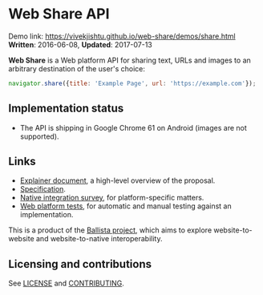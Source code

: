 # Web Share API
Demo link: https://vivekjishtu.github.io/web-share/demos/share.html
**Written**: 2016-06-08, **Updated**: 2017-07-13

**Web Share** is a Web platform API for sharing text, URLs and images to an
arbitrary destination of the user's choice:

```js
navigator.share({title: 'Example Page', url: 'https://example.com'});
```

## Implementation status

* The API is shipping in Google Chrome 61 on Android (images are not supported).

## Links

* [Explainer document](docs/explainer.md), a high-level overview of the proposal.
* [Specification](https://wicg.github.io/web-share/).
* [Native integration survey](docs/native.md), for platform-specific matters.
* [Web platform
  tests](https://github.com/w3c/web-platform-tests/tree/master/web-share), for
  automatic and manual testing against an implementation.

This is a product of the [Ballista
project](https://github.com/chromium/ballista), which aims to explore
website-to-website and website-to-native interoperability.

## Licensing and contributions

See [LICENSE](LICENSE.md) and [CONTRIBUTING](CONTRIBUTING.md).
